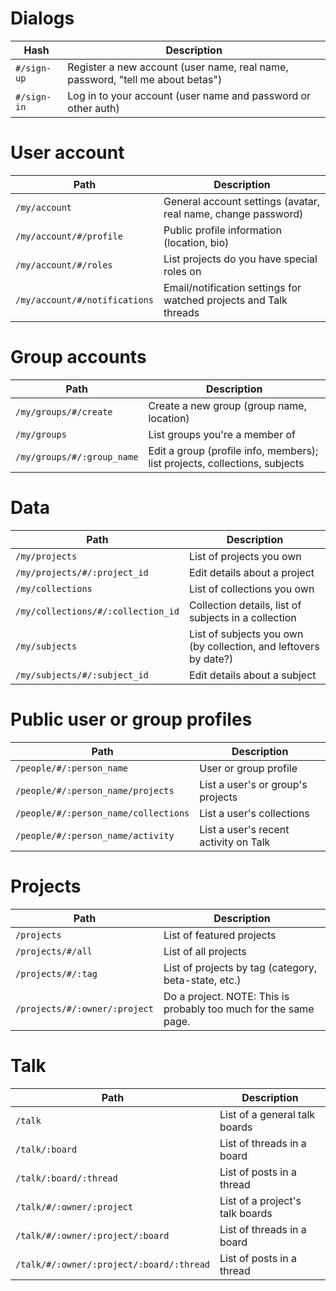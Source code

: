 Dialogs
=======

Hash        | Description
----------- | -----------
`#/sign-up` | Register a new account (user name, real name, password, "tell me about betas")
`#/sign-in` | Log in to your account (user name and password or other auth)

User account
============

Path                          | Description
----------------------------- | -----------
`/my/account`                 | General account settings (avatar, real name, change password)
`/my/account/#/profile`       | Public profile information (location, bio)
`/my/account/#/roles`         | List projects do you have special roles on
`/my/account/#/notifications` | Email/notification settings for watched projects and Talk threads

Group accounts
==============

Path                       | Description
-------------------------- | -----------
`/my/groups/#/create`      | Create a new group (group name, location)
`/my/groups`               | List groups you're a member of
`/my/groups/#/:group_name` | Edit a group (profile info, members); list projects, collections, subjects

Data
====

Path                               | Description
---------------------------------- | -----------
`/my/projects`                     | List of projects you own
`/my/projects/#/:project_id`       | Edit details about a project
`/my/collections`                  | List of collections you own
`/my/collections/#/:collection_id` | Collection details, list of subjects in a collection
`/my/subjects`                     | List of subjects you own (by collection, and leftovers by date?)
`/my/subjects/#/:subject_id`       | Edit details about a subject

Public user or group profiles
=============================

Path                                 | Description
------------------------------------ | -----------
`/people/#/:person_name`             | User or group profile
`/people/#/:person_name/projects`    | List a user's or group's projects
`/people/#/:person_name/collections` | List a user's collections
`/people/#/:person_name/activity`    | List a user's recent activity on Talk

Projects
========

Path                          | Description
----------------------------- | -----------
`/projects`                   | List of featured projects
`/projects/#/all`             | List of all projects
`/projects/#/:tag`            | List of projects by tag (category, beta-state, etc.)
`/projects/#/:owner/:project` | Do a project. NOTE: This is probably too much for the same page.

Talk
====

Path                                     | Description
---------------------------------------- | -----------
`/talk`                                  | List of a general talk boards
`/talk/:board`                           | List of threads in a board
`/talk/:board/:thread`                   | List of posts in a thread
`/talk/#/:owner/:project`                | List of a project's talk boards
`/talk/#/:owner/:project/:board`         | List of threads in a board
`/talk/#/:owner/:project/:board/:thread` | List of posts in a thread
